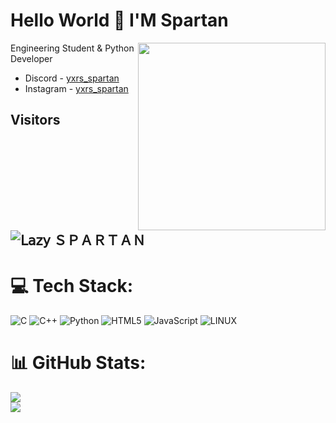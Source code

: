 # Hello World 👋 I'M Spartan
<img  src="https://media.giphy.com/media/K5kfQExKk731K/giphy.gif" width="300px" align="right" alt="">



Engineering Student & Python Developer




- Discord - [yxrs_spartan](https://discord.com/users/944907044702552095)
- Instagram - [yxrs_spartan](https://instagram.com/yxrs_spartan)

## Visitors
![𝖫𝖺𝗓𝗒 ＳＰＡＲＴＡＮ
](https://profile-counter.glitch.me/yunoziko/count.svg)
--

# 💻 Tech Stack:
![C](https://img.shields.io/badge/c-%2300599C.svg?style=for-the-badge&logo=c&logoColor=white) ![C++](https://img.shields.io/badge/c++-%2300599C.svg?style=for-the-badge&logo=c%2B%2B&logoColor=white) ![Python](https://img.shields.io/badge/python-3670A0?style=for-the-badge&logo=python&logoColor=ffdd54) ![HTML5](https://img.shields.io/badge/html5-%23E34F26.svg?style=for-the-badge&logo=html5&logoColor=white) ![JavaScript](https://img.shields.io/badge/javascript-%23323330.svg?style=for-the-badge&logo=javascript&logoColor=%23F7DF1E) ![LINUX](https://img.shields.io/badge/Linux-FCC624?style=for-the-badge&logo=linux&logoColor=black)
# 📊 GitHub Stats:
![](https://github-readme-streak-stats.herokuapp.com/?user=Yunoziko&theme=dark&hide_border=false)<br/>
![](https://github-readme-stats.vercel.app/api/top-langs/?username=Yunoziko&theme=dark&hide_border=false&include_all_commits=false&count_private=false&layout=compact)
